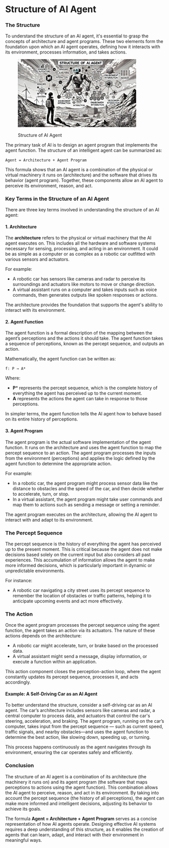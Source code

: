 # Structure of AI Agent

### The Structure

To understand the structure of an AI agent, it's essential to grasp the concepts of architecture and agent programs. These two elements form the foundation upon which an AI agent operates, defining how it interacts with its environment, processes information, and takes actions.

<div align="left"><figure><img src="../../.gitbook/assets/image (1) (1) (1) (1) (1) (1) (1) (1) (1) (1).png" alt="" width="375"><figcaption><p>Structure of AI Agent</p></figcaption></figure></div>

The primary task of AI is to design an agent program that implements the agent function. The structure of an intelligent agent can be summarized as:

```
Agent = Architecture + Agent Program
```

This formula shows that an AI agent is a combination of the physical or virtual machinery it runs on (architecture) and the software that drives its behavior (agent program). Together, these components allow an AI agent to perceive its environment, reason, and act.

### Key Terms in the Structure of an AI Agent

There are three key terms involved in understanding the structure of an AI agent:

#### **1. Architecture**

The **architecture** refers to the physical or virtual machinery that the AI agent executes on. This includes all the hardware and software systems necessary for sensing, processing, and acting in an environment. It could be as simple as a computer or as complex as a robotic car outfitted with various sensors and actuators.

For example:

* A robotic car has sensors like cameras and radar to perceive its surroundings and actuators like motors to move or change direction.
* A virtual assistant runs on a computer and takes inputs such as voice commands, then generates outputs like spoken responses or actions.

The architecture provides the foundation that supports the agent's ability to interact with its environment.

#### **2. Agent Function**

The agent function is a formal description of the mapping between the agent’s perceptions and the actions it should take. The agent function takes a sequence of perceptions, known as the percept sequence, and outputs an action.

Mathematically, the agent function can be written as:

```
f: P → A*
```

Where:

* **P**\* represents the percept sequence, which is the complete history of everything the agent has perceived up to the current moment.
* **A** represents the actions the agent can take in response to those perceptions.

In simpler terms, the agent function tells the AI agent how to behave based on its entire history of perceptions.

#### **3. Agent Program**

The agent program is the actual software implementation of the agent function. It runs on the architecture and uses the agent function to map the percept sequence to an action. The agent program processes the inputs from the environment (perceptions) and applies the logic defined by the agent function to determine the appropriate action.

For example:

* In a robotic car, the agent program might process sensor data like the distance to obstacles and the speed of the car, and then decide whether to accelerate, turn, or stop.
* In a virtual assistant, the agent program might take user commands and map them to actions such as sending a message or setting a reminder.

The agent program executes on the architecture, allowing the AI agent to interact with and adapt to its environment.

### The Percept Sequence

The percept sequence is the history of everything the agent has perceived up to the present moment. This is critical because the agent does not make decisions based solely on the current input but also considers all past experiences. This accumulation of information allows the agent to make more informed decisions, which is particularly important in dynamic or unpredictable environments.

For instance:

* A robotic car navigating a city street uses its percept sequence to remember the location of obstacles or traffic patterns, helping it to anticipate upcoming events and act more effectively.

### The Action

Once the agent program processes the percept sequence using the agent function, the agent takes an action via its actuators. The nature of these actions depends on the architecture:

* A robotic car might accelerate, turn, or brake based on the processed data.
* A virtual assistant might send a message, display information, or execute a function within an application.

This action component closes the perception-action loop, where the agent constantly updates its percept sequence, processes it, and acts accordingly.

#### Example: A Self-Driving Car as an AI Agent

To better understand the structure, consider a self-driving car as an AI agent. The car’s architecture includes sensors like cameras and radar, a central computer to process data, and actuators that control the car's steering, acceleration, and braking. The agent program, running on the car’s computer, takes input from the percept sequence — such as current speed, traffic signals, and nearby obstacles—and uses the agent function to determine the best action, like slowing down, speeding up, or turning.

This process happens continuously as the agent navigates through its environment, ensuring the car operates safely and efficiently.

### Conclusion

The structure of an AI agent is a combination of its architecture (the machinery it runs on) and its agent program (the software that maps perceptions to actions using the agent function). This combination allows the AI agent to perceive, reason, and act in its environment. By taking into account the percept sequence (the history of all perceptions), the agent can make more informed and intelligent decisions, adjusting its behavior to achieve its goals.

The formula **Agent = Architecture + Agent Program** serves as a concise representation of how AI agents operate. Designing effective AI systems requires a deep understanding of this structure, as it enables the creation of agents that can learn, adapt, and interact with their environment in meaningful ways.
